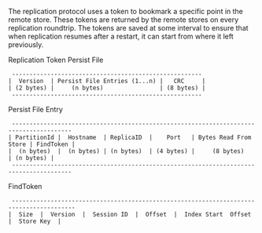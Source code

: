The replication protocol uses a token to bookmark a specific point in the remote store. These tokens are returned by the remote stores on every replication roundtrip. The tokens are saved at some interval to ensure that when replication resumes after a restart, it can start from where it left previously. 

Replication Token Persist File

     ------------------------------------------------------
    |  Version  | Persist File Entries (1...n) |   CRC     | 
    | (2 bytes) |     (n bytes)                | (8 bytes) |
     ------------------------------------------------------

Persist File Entry

     ---------------------------------------------------------------------------------------
    | PartitionId |  Hostname  | ReplicaID  |    Port   | Bytes Read From Store | FindToken |
    |  (n bytes)  |  (n bytes) | (n bytes)  | (4 bytes) |     (8 bytes)         | (n bytes) |
     ---------------------------------------------------------------------------------------

FindToken 

     ----------------------------------------------------------------------------------------
    |  Size  |  Version  |  Session ID  |  Offset  |  Index Start  Offset  |  Store Key  |